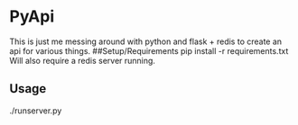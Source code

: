# PyApi
This is just me messing around with python and flask + redis to create an api for various things. 
##Setup/Requirements
pip install -r requirements.txt
Will also require a redis server running. 
## Usage
./runserver.py
